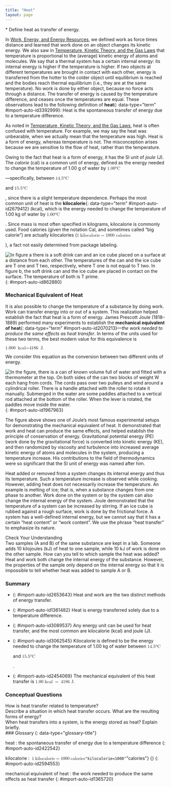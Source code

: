 ```yaml
---
title: "Heat"
layout: page
---
```



<div data-type="abstract" markdown="1">
* Define heat as transfer of energy.

</div>

In [Work, Energy, and Energy Resources](/m42145), we defined work as force times distance and learned that work done on an object changes its kinetic energy. We also saw in [Temperature, Kinetic Theory, and the Gas Laws](/m42213) that temperature is proportional to the (average) kinetic energy of atoms and molecules. We say that a thermal system has a certain internal energy: its internal energy is higher if the temperature is higher. If two objects at different temperatures are brought in contact with each other, energy is transferred from the hotter to the colder object until equilibrium is reached and the bodies reach thermal equilibrium (i.e., they are at the same temperature). No work is done by either object, because no force acts through a distance. The transfer of energy is caused by the temperature difference, and ceases once the temperatures are equal. These observations lead to the following definition of **heat**{: data-type="term" #import-auto-id3392999}\: Heat is the spontaneous transfer of energy due to a temperature difference.

As noted in [Temperature, Kinetic Theory, and the Gas Laws](/m42213), heat is often confused with temperature. For example, we may say the heat was unbearable, when we actually mean that the temperature was high. Heat is a form of energy, whereas temperature is not. The misconception arises because we are sensitive to the flow of heat, rather than the temperature.

Owing to the fact that heat is a form of energy, it has the SI unit of *joule* (J). The *calorie* (cal) is a common unit of energy, defined as the energy needed to change the temperature of 1.00 g of water by <math xmlns="http://www.w3.org/1998/Math/MathML"><semantics><mrow><mrow><mrow><mn>1</mn><mtext>.00ºC</mtext></mrow></mrow><mrow /></mrow></semantics></math>

 —specifically, between <math xmlns="http://www.w3.org/1998/Math/MathML"><semantics><mrow><mrow><mrow><mtext>14</mtext><mtext>.</mtext><mn>5ºC</mn></mrow></mrow><mrow /></mrow></semantics></math>

 and <math xmlns="http://www.w3.org/1998/Math/MathML"><semantics><mrow><mrow><mrow><mtext>15</mtext><mtext>.</mtext><mn>5ºC</mn></mrow></mrow><mrow /></mrow></semantics></math>

, since there is a slight temperature dependence. Perhaps the most common unit of heat is the **kilocalorie**{: data-type="term" #import-auto-id2679412} (kcal), which is the energy needed to change the temperature of 1.00 kg of water by <math xmlns="http://www.w3.org/1998/Math/MathML"><semantics><mrow><mrow><mrow><mn>1</mn><mtext>.</mtext><mtext>00ºC</mtext></mrow></mrow><mrow /></mrow></semantics></math>

. Since mass is most often specified in kilograms, kilocalorie is commonly used. Food calories (given the notation Cal, and sometimes called “big calorie”) are actually kilocalories (<math xmlns="http://www.w3.org/1998/Math/MathML"><semantics><mrow><mrow><mrow><mn>1</mn><mspace width="0.25em" /><mtext>kilocalorie</mtext><mspace width="0.25em" /><mtext>=</mtext><mspace width="0.25em" /><mtext>1000 calories</mtext></mrow></mrow><mrow /></mrow></semantics></math>

), a fact not easily determined from package labeling.

![In figure a there is a soft drink can and an ice cube placed on a surface at a distance from each other. The temperatures of the can and the ice cube are T one and T two, respectively, where T one is not equal to T two. In figure b, the soft drink can and the ice cube are placed in contact on the surface. The temperature of both is T prime. ](../resources/Figure_15_01_01a.jpg "In figure (a) the soft drink and the ice have different temperatures, T1 and T2, and are not in thermal equilibrium. In figure (b), when the soft drink and ice are allowed to interact, energy is transferred until they reach the same temperature T&#x2032;, achieving equilibrium. Heat transfer occurs due to the difference in temperatures. In fact, since the soft drink and ice are both in contact with the surrounding air and bench, the equilibrium temperature will be the same for both."){: #import-auto-id862880}

### Mechanical Equivalent of Heat

It is also possible to change the temperature of a substance by doing work. Work can transfer energy into or out of a system. This realization helped establish the fact that heat is a form of energy. James Prescott Joule (1818–1889) performed many experiments to establish the **mechanical equivalent of heat**{: data-type="term" #import-auto-id2070213}—*the work needed to produce the same effects as heat transfer*. In terms of the units used for these two terms, the best modern value for this equivalence is

<div data-type="equation" id="import-auto-id1738243">
<math xmlns="http://www.w3.org/1998/Math/MathML"> <semantics> <mrow> <mrow> <mrow> <mn>1</mn> <mtext>.</mtext> <mtext>000</mtext> <mi /> <mrow> <mspace width="0.25em" /> <mtext>kcal</mtext> <mo stretchy="false">=</mo> <mtext>4186</mtext> </mrow> <mi /> <mspace width="0.25em" /> <mtext>J</mtext> <mtext>.</mtext> </mrow> </mrow> <mrow /> </mrow> <annotation encoding="StarMath 5.0"> size 12{1 "." "000"`"kcal"="4186"`J "." } {}</annotation> </semantics> </math>
</div>

We consider this equation as the conversion between two different units of energy.

 ![In the figure, there is a can of known volume full of water and fitted with a thermometer at the top. On both sides of the can two blocks of weight W each hang from cords. The cords pass over two pulleys and wind around a cylindrical roller. There is a handle attached with the roller to rotate it manually. Submerged in the water are some paddles attached to a vertical rod attached at the bottom of the roller. When the lever is rotated, the paddles move inside the water.](../resources/Figure_15_01_02a.jpg "Schematic depiction of Joule&#x2019;s experiment that established the equivalence of heat and work."){: #import-auto-id1967963}

The figure above shows one of Joule’s most famous experimental setups for demonstrating the mechanical equivalent of heat. It demonstrated that work and heat can produce the same effects, and helped establish the principle of conservation of energy. Gravitational potential energy (PE) (work done by the gravitational force) is converted into kinetic energy (KE), and then randomized by viscosity and turbulence into increased average kinetic energy of atoms and molecules in the system, producing a temperature increase. His contributions to the field of thermodynamics were so significant that the SI unit of energy was named after him.

Heat added or removed from a system changes its internal energy and thus its temperature. Such a temperature increase is observed while cooking. However, adding heat does not necessarily increase the temperature. An example is melting of ice; that is, when a substance changes from one phase to another. Work done on the system or by the system can also change the internal energy of the system. Joule demonstrated that the temperature of a system can be increased by stirring. If an ice cube is rubbed against a rough surface, work is done by the frictional force. A system has a well-defined internal energy, but we cannot say that it has a certain “heat content” or “work content”. We use the phrase “heat transfer” to emphasize its nature.

<div data-type="exercise" data-element-type="check-understanding" data-label="">
<div data-type="title">
Check Your Understanding
</div>
<div data-type="problem" markdown="1">
Two samples (A and B) of the same substance are kept in a lab. Someone adds 10 kilojoules (kJ) of heat to one sample, while 10 kJ of work is done on the other sample. How can you tell to which sample the heat was added?

</div>
<div data-type="solution" data-print-placement="here" markdown="1">
Heat and work both change the internal energy of the substance. However, the properties of the sample only depend on the internal energy so that it is impossible to tell whether heat was added to sample A or B.

</div>
</div>

### Summary

* {: #import-auto-id2653643} Heat and work are the two distinct methods of energy transfer.
* {: #import-auto-id1361482} Heat is energy transferred solely due to a temperature difference.
* {: #import-auto-id3089537} Any energy unit can be used for heat transfer, and the most common are kilocalorie (kcal) and joule (J).
* {: #import-auto-id3062545} Kilocalorie is defined to be the energy needed to change the temperature of 1.00 kg of water between
  <math xmlns="http://www.w3.org/1998/Math/MathML"><semantics><mrow><mrow><mrow><mtext>14</mtext><mtext>.</mtext><mn>5ºC</mn></mrow></mrow><mrow /></mrow></semantics></math>
  
  and
  <math xmlns="http://www.w3.org/1998/Math/MathML"><semantics><mrow><mrow><mrow><mtext>15</mtext><mtext>.</mtext><mn>5ºC</mn></mrow></mrow><mrow /></mrow></semantics></math>
  
  .
* {: #import-auto-id2454069} The mechanical equivalent of this heat transfer is
  <math xmlns="http://www.w3.org/1998/Math/MathML"><semantics><mrow><mrow><mrow><mn>1</mn><mtext>.00 kcal</mtext><mspace width="0.25em" /><mo stretchy="false">=</mo><mspace width="0.25em" /><mtext>4186 J.</mtext></mrow></mrow><mrow /></mrow></semantics></math>

### Conceptual Questions

<div data-type="exercise" data-element-type="conceptual-questions">
<div data-type="problem" markdown="1">
How is heat transfer related to temperature?

</div>
</div>

<div data-type="exercise" data-element-type="conceptual-questions">
<div data-type="problem" markdown="1">
Describe a situation in which heat transfer occurs. What are the resulting forms of energy?

</div>
</div>

<div data-type="exercise" data-element-type="conceptual-questions">
<div data-type="problem" markdown="1">
When heat transfers into a system, is the energy stored as heat? Explain briefly.

</div>
</div>

<div data-type="glossary" markdown="1">
### Glossary
{: data-type="glossary-title"}

heat
: the spontaneous transfer of energy due to a temperature difference
{: #import-auto-id2422542}

kilocalorie
: <math xmlns="http://www.w3.org/1998/Math/MathML"><semantics><mrow><mrow><mrow><mspace width="0.25em" /><mn>1</mn><mi /><mspace width="0.25em" /><mtext>kilocalorie</mtext><mspace width="0.25em" /><mtext>=</mtext><mspace width="0.25em" /><mtext>1000</mtext><mi /><mspace width="0.25em" /><mtext>calories</mtext></mrow></mrow><mrow /></mrow><annotation encoding="StarMath 5.0"> size 12{1`"kilocalorie=1000"`"calories"} {}</annotation></semantics></math>
{: #import-auto-id2594553}

mechanical equivalent of heat
: the work needed to produce the same effects as heat transfer
{: #import-auto-id1365720}

</div>

